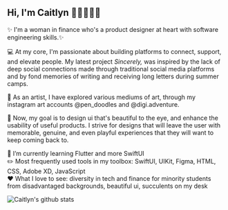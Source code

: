 ## Hi, I'm Caitlyn 👩🏻‍💻🌸✨ 

✨ I'm a woman in finance who's a product designer at heart with software engineering skills.✨

💻 At my core, I'm passionate about building platforms to connect, support, and elevate people. My latest project _Sincerely,_ was inspired by the lack of deep social connections made through traditional social media platforms and by fond memories of writing and receiving long letters during summer camps.  

🎨 As an artist, I have explored various mediums of art, through my instagram art accounts @pen_doodles and @digi.adventure.

🐚 Now, my goal is to design ui that's beautiful to the eye, and enhance the usability of useful products. I strive for designs that will leave the user with memorable, genuine, and even playful experiences that they will want to keep coming back to. 

🌱 I’m currently learning Flutter and more SwiftUI <br>
✏️ Most frequently used tools in my toolbox: SwiftUI, UIKit, Figma, HTML, CSS, Adobe XD, JavaScript <br>
❤️ What I love to see: diversity in tech and finance for minority students from disadvantaged backgrounds, beautiful ui, succulents on my desk <br>

![Caitlyn's github stats](https://github-readme-stats.vercel.app/api?username=catekat16&count_private=true&show_icons=true&hide=stars&theme=omni)
